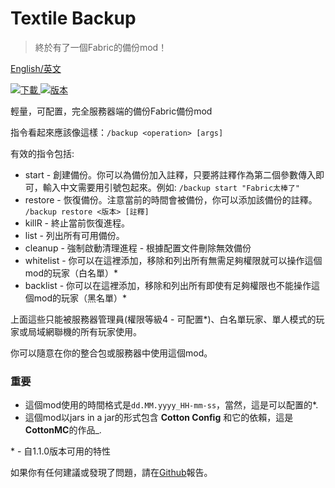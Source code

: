 # Textile Backup
>終於有了一個Fabric的備份mod！

[English/英文](https://github.com/Szum123321/textile_backup/blob/2.x/README.md)

[![下載](http://cf.way2muchnoise.eu/full_359893_downloads.svg)
![版本](http://cf.way2muchnoise.eu/versions/359893.svg)](https://www.curseforge.com/minecraft/mc-mods/textile-backup)

輕量，可配置，完全服務器端的備份Fabric備份mod

指令看起來應該像這樣：`/backup <operation> [args]`

有效的指令包括: 

 * start - 創建備份。你可以為備份加入註釋，只要將註釋作為第二個參數傳入即可，輸入中文需要用引號包起來。例如: `/backup start "Fabric太棒了"`
 * restore - 恢復備份。注意當前的時間會被備份，你可以添加該備份的註釋。 `/backup restore <版本> [註釋]`
 * killR - 終止當前恢復進程。
 * list - 列出所有可用備份。
 * cleanup - 強制啟動清理進程 - 根據配置文件刪除無效備份
 * whitelist - 你可以在這裡添加，移除和列出所有無需足夠權限就可以操作這個mod的玩家（白名單）*
 * backlist - 你可以在這裡添加，移除和列出所有即使有足夠權限也不能操作這個mod的玩家（黑名單）*
 
上面這些只能被服務器管理員(權限等級4 - 可配置*)、白名單玩家、單人模式的玩家或局域網聯機的所有玩家使用。

你可以隨意在你的整合包或服務器中使用這個mod。

### 重要

* 這個mod使用的時間格式是`dd.MM.yyyy_HH-mm-ss`，當然，這是可以配置的*.
* 這個mod以jars in a jar的形式包含 **Cotton Config** 和它的依賴，這是**CottonMC**的作品_.

\* - 自1.1.0版本可用的特性

如果你有任何建議或發現了問題，請在[Github](https://github.com/Szum123321/textile_backup)報告。
